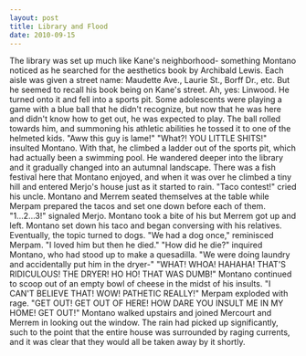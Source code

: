 ```yaml
---
layout: post
title: Library and Flood
date: 2010-09-15
---
```

The library was set up much like Kane's neighborhood- something Montano
      noticed as he searched for the aesthetics book by Archibald Lewis. Each aisle was given a
      street name: Maudette Ave., Laurie St., Borff Dr., etc. But he seemed to recall his book being
      on Kane's street. Ah, yes: Linwood. He turned onto it and fell into a sports pit. Some
      adolescents were playing a game with a blue ball that he didn't recognize, but now that he was
      here and didn't know how to get out, he was expected to play. The ball rolled towards him, and
      summoning his athletic abilities he tossed it to one of the helmeted kids.    "Aww this guy is lame!"    "What?! YOU LITTLE SHITS!" insulted
      Montano. With that, he climbed a ladder out of the sports pit, which had actually been a
      swimming pool.    He wandered deeper into the library and it gradually
      changed into an autumnal landscape. There was a fish festival here that Montano enjoyed, and
      when it was over he climbed a tiny hill and entered Merjo's house just as it started to
      rain.    "Taco contest!" cried his uncle. Montano and Merrem seated
      themselves at the table while Merpam prepared the tacos and set one down before each of them.
      "1...2...3!" signaled Merjo. Montano took a bite of his but Merrem got up and left. Montano
      set down his taco and began conversing with his relatives. Eventually, the topic turned to
      dogs.    "We had a dog once," reminisced Merpam. "I loved him but then he
      died."    "How did he die?" inquired Montano, who had stood up to make a
      quesadilla.    "We were doing laundry and accidentally put him in the
      dryer-"    "WHAT! WHOA! HAHAHA! THAT'S RIDICULOUS! THE DRYER! HO HO! THAT
      WAS DUMB!" Montano continued to scoop out of an empty bowl of cheese in the midst of his
      insults. "I CAN'T BELIEVE THAT! WOW! PATHETIC REALLY!"    Merpam exploded
      with rage. "GET OUT! GET OUT OF HERE! HOW DARE YOU INSULT ME IN MY HOME! GET OUT!"    Montano walked upstairs and joined Mercourt and Merrem in looking out the
      window. The rain had picked up significantly, such to the point that the entire house was
      surrounded by raging currents, and it was clear that they would all be taken away by it
      shortly.